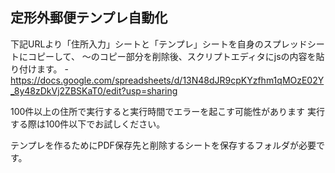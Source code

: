## 定形外郵便テンプレ自動化

下記URLより「住所入力」シートと「テンプレ」シートを自身のスプレッドシートにコピーして、
～のコピー部分を削除後、スクリプトエディタにjsの内容を貼り付けます。
-https://docs.google.com/spreadsheets/d/13N48dJR9cpKYzfhm1qMOzE02Y_8y48zDkVj2ZBSKaT0/edit?usp=sharing


100件以上の住所で実行すると実行時間でエラーを起こす可能性があります
実行する際は100件以下でお試しください。

テンプレを作るためにPDF保存先と削除するシートを保存するフォルダが必要です。